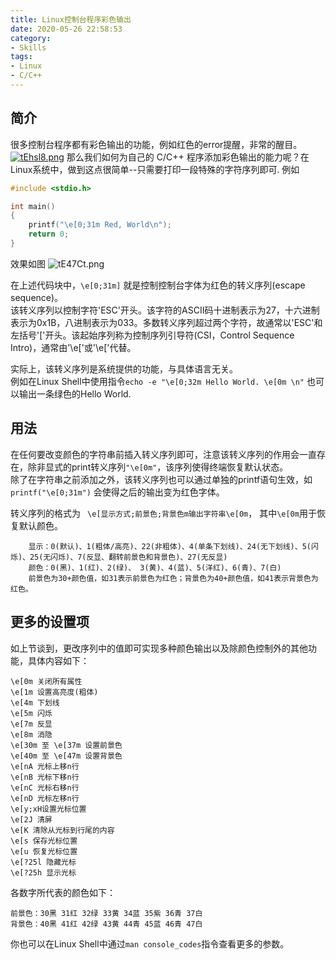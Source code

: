 ```yaml
---
title: Linux控制台程序彩色输出
date: 2020-05-26 22:58:53
category: 
- Skills
tags:
- Linux
- C/C++
---
```


## 简介
很多控制台程序都有彩色输出的功能，例如红色的error提醒，非常的醒目。
[![tEhsl8.png](https://s1.ax1x.com/2020/05/27/tEhsl8.png)](https://imgchr.com/i/tEhsl8)
那么我们如何为自己的 C/C++ 程序添加彩色输出的能力呢？在Linux系统中，做到这点很简单--只需要打印一段特殊的字符序列即可.
例如  

```C
#include <stdio.h>

int main()
{
    printf("\e[0;31m Red, World\n");
    return 0;
}
```

效果如图
![tE47Ct.png](https://s1.ax1x.com/2020/05/27/tE47Ct.png)

在上述代码块中，`\e[0;31m]` 就是控制控制台字体为红色的转义序列(escape sequence)。  
该转义序列以控制字符'ESC'开头。该字符的ASCII码十进制表示为27，十六进制表示为0x1B，八进制表示为033。多数转义序列超过两个字符，故通常以'ESC'和左括号'['开头。该起始序列称为控制序列引导符(CSI，Control Sequence Intro)，通常由'\e['或'\e['代替。

实际上，该转义序列是系统提供的功能，与具体语言无关。  
例如在Linux Shell中使用指令`echo -e "\e[0;32m Hello World. \e[0m \n"` 也可以输出一条绿色的Hello World.  

## 用法
在任何要改变颜色的字符串前插入转义序列即可，注意该转义序列的作用会一直存在，除非显式的print转义序列`"\e[0m"`，该序列使得终端恢复默认状态。   
除了在字符串之前添加之外，该转义序列也可以通过单独的printf语句生效，如`printf("\e[0;31m")` 会使得之后的输出变为红色字体。

转义序列的格式为
` \e[显示方式;前景色;背景色m输出字符串\e[0m`，
其中`\e[0m`用于恢复默认颜色。  
```
    显示：0(默认)、1(粗体/高亮)、22(非粗体)、4(单条下划线)、24(无下划线)、5(闪烁)、25(无闪烁)、7(反显、翻转前景色和背景色)、27(无反显)  
    颜色：0(黑)、1(红)、2(绿)、 3(黄)、4(蓝)、5(洋红)、6(青)、7(白)  
    前景色为30+颜色值，如31表示前景色为红色；背景色为40+颜色值，如41表示背景色为红色。  
```
## 更多的设置项
如上节谈到，更改序列中的值即可实现多种颜色输出以及除颜色控制外的其他功能，具体内容如下：   

    \e[0m 关闭所有属性  
    \e[1m 设置高亮度(粗体)  
    \e[4m 下划线  
    \e[5m 闪烁  
    \e[7m 反显  
    \e[8m 消隐  
    \e[30m 至 \e[37m 设置前景色  
    \e[40m 至 \e[47m 设置背景色  
    \e[nA 光标上移n行   
    \e[nB 光标下移n行  
    \e[nC 光标右移n行  
    \e[nD 光标左移n行  
    \e[y;xH设置光标位置  
    \e[2J 清屏  
    \e[K 清除从光标到行尾的内容  
    \e[s 保存光标位置   
    \e[u 恢复光标位置  
    \e[?25l 隐藏光标  
    \e[?25h 显示光标  

各数字所代表的颜色如下：  

    前景色：30黑 31红 32绿 33黄 34蓝 35紫 36青 37白  
    背景色：40黑 41红 42绿 43黄 44青 45蓝 46青 47白

你也可以在Linux Shell中通过`man console_codes`指令查看更多的参数。